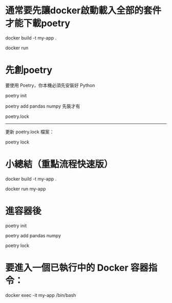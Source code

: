 # 通常要先讓docker啟動載入全部的套件才能下載poetry

docker build -t my-app .

docker run

# 先創poetry

要使用 Poetry，你本機必須先安裝好 Python

poetry init

poetry add pandas numpy 先裝才有 

poetry.lock

----------------------------------------------------------------------------------------------

更新 poetry.lock 檔案：

poetry lock

# 小總結（重點流程快速版）

docker build -t my-app .

docker run my-app

# 進容器後

poetry init

poetry add pandas numpy

poetry lock

# 要進入一個已執行中的 Docker 容器指令：

docker exec -it my-app /bin/bash
